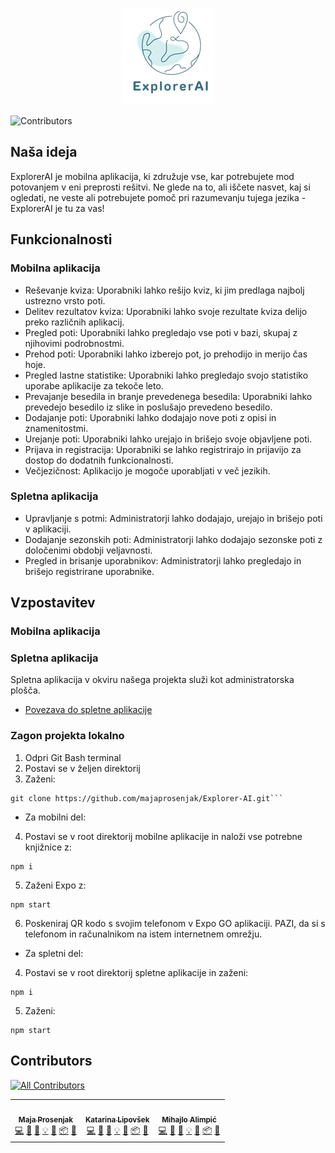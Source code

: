 <p align="center"><img src="./Dokumentacija/EAI-logo.png" alt="ExplorerAI" title="ExplorerAI"/></p>


![Contributors](https://img.shields.io/github/contributors/Explorer-AI/explorerai)
## Naša ideja
ExplorerAI je mobilna aplikacija, ki združuje vse, kar potrebujete mod potovanjem v eni preprosti rešitvi. Ne glede na to, ali iščete nasvet, kaj si ogledati, ne veste ali potrebujete pomoč pri razumevanju tujega jezika - ExplorerAI je tu za vas!

## Funkcionalnosti 

### Mobilna aplikacija
* Reševanje kviza: Uporabniki lahko rešijo kviz, ki jim predlaga najbolj ustrezno vrsto poti.
* Delitev rezultatov kviza: Uporabniki lahko svoje rezultate kviza delijo preko različnih aplikacij.
* Pregled poti: Uporabniki lahko pregledajo vse poti v bazi, skupaj z njihovimi podrobnostmi.
* Prehod poti: Uporabniki lahko izberejo pot, jo prehodijo in merijo čas hoje.
* Pregled lastne statistike: Uporabniki lahko pregledajo svojo statistiko uporabe aplikacije za tekoče leto.
* Prevajanje besedila in branje prevedenega besedila: Uporabniki lahko prevedejo besedilo iz slike in poslušajo prevedeno besedilo.
* Dodajanje poti: Uporabniki lahko dodajajo nove poti z opisi in znamenitostmi.
* Urejanje poti: Uporabniki lahko urejajo in brišejo svoje objavljene poti.
* Prijava in registracija: Uporabniki se lahko registrirajo in prijavijo za dostop do dodatnih funkcionalnosti.
* Večjezičnost: Aplikacijo je mogoče uporabljati v več jezikih.

### Spletna aplikacija
* Upravljanje s potmi: Administratorji lahko dodajajo, urejajo in brišejo poti v aplikaciji.
* Dodajanje sezonskih poti: Administratorji lahko dodajajo sezonske poti z določenimi obdobji veljavnosti.
* Pregled in brisanje uporabnikov: Administratorji lahko pregledajo in brišejo registrirane uporabnike.

## Vzpostavitev
### Mobilna aplikacija

### Spletna aplikacija
Spletna aplikacija v okviru našega projekta služi kot administratorska plošča.
- [Povezava do spletne aplikacije](https://explorerai-de956.firebaseapp.com/)

### Zagon projekta lokalno
1. Odpri Git Bash terminal
2. Postavi se v željen direktorij
3. Zaženi:
```
git clone https://github.com/majaprosenjak/Explorer-AI.git```
```

- Za mobilni del:
4. Postavi se v root direktorij mobilne aplikacije in naloži vse potrebne knjižnice z:
```
npm i
```
5. Zaženi Expo z:
```
npm start
```
6. Poskeniraj QR kodo s svojim telefonom v Expo GO aplikaciji. PAZI, da si s telefonom in računalnikom na istem internetnem omrežju.

- Za spletni del:
4. Postavi se v root direktorij spletne aplikacije in zaženi:
```
npm i
```
5. Zaženi:
```
npm start
```
## Contributors

<!-- ALL-CONTRIBUTORS-LIST:START - Do not remove or modify this section -->
<!-- prettier-ignore-start -->
<!-- markdownlint-disable -->
[![All Contributors](https://img.shields.io/github/all-contributors/majaprosenjak/Explorer-AI?color=ee8449&style=flat-square)](#contributors)
<table>
  <tr>
    <td align="center"><a href="https://github.com/majaprosenjak"><img src="https://avatars.githubusercontent.com/u/118738966?v=4?s=100" width="100px;" alt=""/><br /><sub><b>Maja Prosenjak</b></sub></a><br /><a href="https://github.com/majaprosenjak/Explorer-AI/commits/main/?author=majaprosenjak" title="Code">💻</a> <a href="https://github.com/majaprosenjak/Explorer-AI/commits/main/?author=majaprosenjak" title="Documentation">📖</a> <a href="#" title="Bug reports">🐛</a> <a href="#" title="Examples">💡</a> <a href="#" title="Maintenance">🚧</a> <a href="#" title="Packaging/porting to new platform">📦</a> <a href="#" title="Project Management">📆</a></td>
    <td align="center"><a href="https://github.com/KatarinaLipovsek"><img src="https://avatars.githubusercontent.com/u/119334244?v=4?s=100" width="100px;" alt=""/><br /><sub><b>Katarina Lipovšek</b></sub></a><br /><a href="https://github.com/majaprosenjak/Explorer-AI/commits/main/?author=KatarinaLipovsek" title="Code">💻</a> <a href="https://github.com/majaprosenjak/Explorer-AI/commits/main/?author=KatarinaLipovsek" title="Documentation">📖</a> <a href="#" title="Bug reports">🐛</a> <a href="#" title="Examples">💡</a> <a href="#" title="Maintenance">🚧</a> <a href="#" title="Packaging/porting to new platform">📦</a> <a href="#" title="Project Management">📆</a></td>
    <td align="center"><a href="https://github.com/mihajloalimpic"><img src="https://avatars.githubusercontent.com/u/166649403?v=4?v=4?s=100" width="100px;" alt=""/><br /><sub><b>Mihajlo Alimpić</b></sub></a><br /><a href="https://github.com/majaprosenjak/Explorer-AI/commits/main/?author=mihajloalimpic" title="Code">💻</a> <a href="https://github.com/majaprosenjak/Explorer-AI/commits/main/?author=mihajloalimpic" title="Documentation">📖</a> <a href="#" title="Bug reports">🐛</a> <a href="#" title="Examples">💡</a> <a href="#" title="Maintenance">🚧</a> <a href="#" title="Packaging/porting to new platform">📦</a> <a href="#" title="Project Management">📆</a></td>





</table>
<!-- markdownlint-restore -->
<!-- prettier-ignore-end -->

<!-- ALL-CONTRIBUTORS-LIST:END -->
